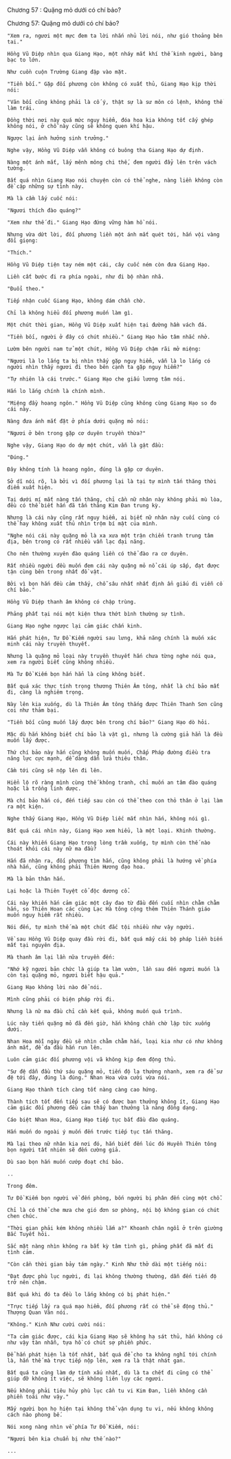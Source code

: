 




Chương 57 : Quặng mỏ dưới có chí bảo?


Chương 57: Quặng mỏ dưới có chí bảo?

	"Xem ra, ngươi một mực đem ta lời nhắn nhủ lời nói, như gió thoảng bên tai."

	Hồng Vũ Diệp nhìn qua Giang Hạo, một nháy mắt khí thế kinh người, bàng bạc to lớn.

	Như cuồn cuộn Trường Giang đập vào mặt.

	"Tiền bối." Gặp đối phương còn không có xuất thủ, Giang Hạo kịp thời nói:

	"Vãn bối cũng không phải là cố ý, thật sự là sư môn có lệnh, không thể làm trái.

	Đồng thời nơi này quá mức nguy hiểm, đóa hoa kia không tốt cấy ghép không nói, ở chỗ này cũng sẽ không quen khí hậu.

	Ngược lại ảnh hưởng sinh trưởng."

	Nghe vậy, Hồng Vũ Diệp vẫn không có buông tha Giang Hạo dự định.

	Nàng một ánh mắt, lấy mênh mông chi thế, đem người đẩy lên trên vách tường.

	Bất quá nhìn Giang Hạo nói chuyện còn có thể nghe, nàng liền không còn đề cập những sự tình này.

	Mà là cầm lấy cuốc nói:

	"Ngươi thích đào quáng?"

	"Xem như thế đi." Giang Hạo đứng vững hàm hồ nói.

	Nhưng vừa dứt lời, đối phương liền một ánh mắt quét tới, hắn vội vàng đổi giọng:

	"Thích."

	Hồng Vũ Diệp tiện tay ném một cái, cây cuốc ném còn đưa Giang Hạo.

	Liền cất bước đi ra phía ngoài, như đi bộ nhàn nhã.

	"Đuổi theo."

	Tiếp nhận cuốc Giang Hạo, không dám chần chờ.

	Chỉ là không hiểu đối phương muốn làm gì.

	Một chút thời gian, Hồng Vũ Diệp xuất hiện tại đường hầm vách đá.

	"Tiền bối, người ở đây có chút nhiều." Giang Hạo hảo tâm nhắc nhở.

	Lườm bên người nam tử một chút, Hồng Vũ Diệp chậm rãi mở miệng:

	"Ngươi là lo lắng ta bị nhìn thấy gặp nguy hiểm, vẫn là lo lắng có người nhìn thấy ngươi đi theo bên cạnh ta gặp nguy hiểm?"

	"Tự nhiên là cái trước." Giang Hạo che giấu lương tâm nói.

	Hắn lo lắng chính là chính mình.

	"Miệng đầy hoang ngôn." Hồng Vũ Diệp cũng không cùng Giang Hạo so đo cái này.

	Nàng đưa ánh mắt đặt ở phía dưới quặng mỏ nói:

	"Ngươi ở bên trong gặp cơ duyên truyền thừa?"

	Nghe vậy, Giang Hạo do dự một chút, vẫn là gật đầu:

	"Đúng."

	Đây không tính là hoang ngôn, đúng là gặp cơ duyên.

	Sở dĩ nói rõ, là bởi vì đối phương lại là tại tự mình tấn thăng thời điểm xuất hiện.

	Tại dưới mí mắt nàng tấn thăng, chỉ cần nữ nhân này không phải mù lòa, đều có thể biết hắn đã tấn thăng Kim Đan trung kỳ.

	Nhưng là cái này cũng rất nguy hiểm, ai biết nữ nhân này cuối cùng có thể hay không xuất thủ nhìn trộm bí mật của mình.

	"Nghe nói cái này quặng mỏ là xa xưa một trận chiến tranh trung tâm địa, bên trong có rất nhiều vẫn lạc đại năng.

	Cho nên thường xuyên đào quáng liền có thể đào ra cơ duyên.

	Rất nhiều người đều muốn đem cái này quặng mỏ nổ cái úp sấp, đạt được tận cùng bên trong nhất đồ vật.

	Bởi vì bọn hắn đều cảm thấy, chỗ sâu nhất nhất định ẩn giấu đi viễn cổ chí bảo."

	Hồng Vũ Diệp thanh âm không có chập trùng.

	Phảng phất tại nói một kiện thưa thớt bình thường sự tình.

	Giang Hạo nghe ngược lại cảm giác chấn kinh.

	Hắn phát hiện, Tư Đồ Kiếm người sau lưng, khả năng chính là muốn xác minh cái này truyền thuyết.

	Nhưng là quặng mỏ loại này truyền thuyết hắn chưa từng nghe nói qua, xem ra người biết cũng không nhiều.

	Mà Tư Đồ Kiếm bọn hắn hẳn là cũng không biết.

	Bất quá xác thực tính trọng thương Thiên Âm tông, nhất là chí bảo mất đi, càng là nghiêm trọng.

	Này lên kia xuống, dù là Thiên Âm tông thắng được Thiên Thanh Sơn cũng coi như thảm bại.

	"Tiền bối cũng muốn lấy được bên trong chí bảo?" Giang Hạo dò hỏi.

	Mặc dù hắn không biết chí bảo là vật gì, nhưng là cường giả hẳn là đều muốn lấy được.

	Thứ chí bảo này hắn cũng không muốn muốn, Chấp Pháp đường điều tra năng lực cực mạnh, dễ dàng dẫn lửa thiêu thân.

	Cầm tới cũng sẽ nộp lên đi lên.

	Hiển lộ rõ ràng mình cùng thế không tranh, chỉ muốn an tâm đào quáng hoặc là trồng linh dược.

	Mà chí bảo hắn có, đến tiếp sau còn có thể theo con thỏ thân ở lại làm ra một kiện.

	Nghe thấy Giang Hạo, Hồng Vũ Diệp liếc mắt nhìn hắn, không nói gì.

	Bất quá cái nhìn này, Giang Hạo xem hiểu, là một loại. Khinh thường.

	Cái này khiến Giang Hạo trong lòng trầm xuống, tự mình còn thế nào thoát khỏi cái này nữ ma đầu?

	Hắn đã nhận ra, đối phương tìm hắn, cũng không phải là hướng về phía nhà hắn, cũng không phải Thiên Hương đạo hoa.

	Mà là bản thân hắn.

	Lại hoặc là Thiên Tuyệt cổ độc dương cổ.

	Cái này khiến hắn cảm giác một cây đao từ đầu đến cuối nhìn chằm chằm hắn, so Thiên Hoan các cùng Lạc Hà tông cộng thêm Thiên Thánh giáo muốn nguy hiểm rất nhiều.

	Nói đến, tự mình thế mà một chút đắc tội nhiều như vậy người.

	Về sau Hồng Vũ Diệp quay đầu rời đi, bất quá mấy cái bộ pháp liền biến mất tại nguyên địa.

	Mà thanh âm lại lần nữa truyền đến:

	"Nhớ kỹ ngươi bản chức là giúp ta làm vườn, lần sau đến ngươi muốn là còn tại quặng mỏ, ngươi biết hậu quả."

	Giang Hạo không lời nào để nói.

	Mình cũng phải có biện pháp rời đi.

	Nhưng là nữ ma đầu chỉ cần kết quả, không muốn quá trình.

	Lúc này tiến quặng mỏ đã đến giờ, hắn không chần chờ lập tức xuống dưới.

	Nhan Hoa mỗi ngày đều sẽ nhìn chằm chằm hắn, loại kia như có như không ánh mắt, để da đầu hắn run lên.

	Luôn cảm giác đối phương vội vã không kịp đem động thủ.

	"Sư đệ dẫn đầu thứ sáu quặng mỏ, tiến độ lạ thường nhanh, xem ra để sư đệ tới đây, đúng là đúng." Nhan Hoa vừa cười vừa nói.

	Giang Hạo thành tích càng tốt nàng càng cao hứng.

	Thành tích tốt đến tiếp sau sẽ có được ban thưởng không ít, Giang Hạo cảm giác đối phương đều cảm thấy ban thưởng là nàng đồng dạng.

	Cáo biệt Nhan Hoa, Giang Hạo tiếp tục bắt đầu đào quáng.

	Hắn muốn do ngoài ý muốn đến trước tiếp tục tấn thăng.

	Mà lại theo nữ nhân kia nơi đó, hắn biết đến lúc đó Huyền Thiên tông bọn người tất nhiên sẽ đến cường giả.

	Dù sao bọn hắn muốn cướp đoạt chí bảo.

	..

	Trong đêm.

	Tư Đồ Kiếm bọn người về đến phòng, bốn người bị phân đến cùng một chỗ.

	Chỉ là có thể che mưa che gió đơn sơ phòng, nội bộ không gian có chút chen chúc.

	"Thời gian phải kém không nhiều lắm a?" Khoanh chân ngồi ở trên giường Bắc Tuyết hỏi.

	Sắc mặt nàng nhìn không ra bất kỳ tâm tình gì, phảng phất đã mất đi tình cảm.

	"Còn cần thời gian bảy tám ngày." Kinh Như thở dài một tiếng nói:

	"Đạt được phù lục người, đi lại không thường thường, dẫn đến tiến độ trở nên chậm.

	Bất quá khi đó ta đều lo lắng không có bị phát hiện."

	"Trực tiếp lấy ra quá mạo hiểm, đối phương rất có thể sẽ động thủ." Thượng Quan Văn nói.

	"Không." Kinh Như cười cười nói:

	"Ta cảm giác được, cái kia Giang Hạo sẽ không hạ sát thủ, hắn không có như vậy tàn nhẫn, tựa hồ có chút sợ phiền phức.

	Để hắn phát hiện là tốt nhất, bất quá để cho ta không nghĩ tới chính là, hắn thế mà trực tiếp nộp lên, xem ra là thật nhát gan.

	Bất quá ta cũng làm dự tính xấu nhất, dù là ta chết đi cũng có thể giúp đỡ không ít việc, sẽ không liên lụy các ngươi.

	Nếu không phải tiêu hủy phù lục cần tu vi Kim Đan, liền không cần phiền toái như vậy."

	Mấy người bọn họ hiện tại không thể vận dụng tu vi, nếu không không cách nào phong bế.

	Nói xong nàng nhìn về phía Tư Đồ Kiếm, nói:

	"Ngươi bên kia chuẩn bị như thế nào?"

	...




